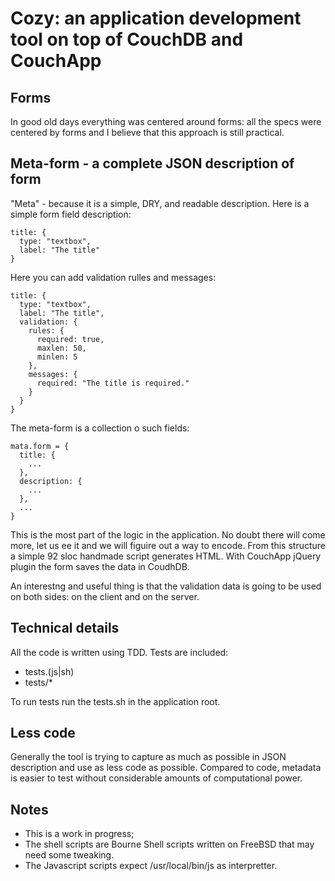 # Cozy: an application development tool on top of CouchDB and CouchApp

## Forms

In good old days everything was centered around forms: all the specs were
centered by forms and I believe that this approach is still practical.


## Meta-form - a complete JSON description of form

"Meta" - because it is a simple, DRY, and readable description.
Here is a simple form field description:

    title: {
      type: "textbox",
      label: "The title"
    }

Here you can add validation rulles and messages:

    title: {
      type: "textbox",
      label: "The title",
      validation: {
        rules: {
          required: true,
          maxlen: 50, 
          minlen: 5
        },  
        messages: {
          required: "The title is required."
        }   
      }   
    }

The meta-form is a collection o such fields:

    mata.form = {
      title: {
        ...
      },
      description: {
        ...
      },
      ...
    }

This is the most part of the logic in the application. No doubt there will
come more, let us ee it and we will figuire out a way to encode.
From this structure a simple 92 sloc handmade script generates HTML.
With CouchApp jQuery plugin the form saves the data in CoudhDB.

An interestng and useful thing is that the validation data is going to be used
on both sides: on the client and on the server.


## Technical details

All the code is written using TDD. Tests are included:

- tests.(js|sh)
- tests/*

To run tests run the tests.sh in the application root.


## Less code

Generally the tool is trying to capture as much as possible in JSON description
and use as less code as possible. Compared to code, metadata is easier to
test without considerable amounts of computational power.


## Notes

- This is a work in progress;
- The shell scripts are Bourne Shell scripts written on FreeBSD that
  may need some tweaking.
- The Javascript scripts expect /usr/local/bin/js as interpretter.
